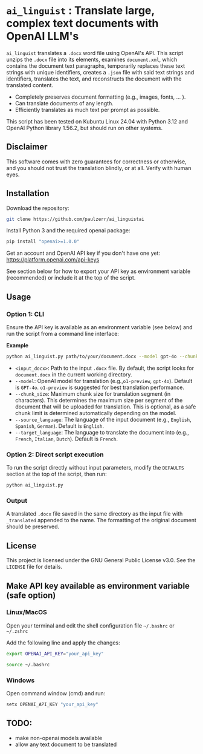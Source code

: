 
# `ai_linguist` : Translate large, complex text documents with OpenAI LLM's

`ai_linguist` translates a `.docx` word file using OpenAI's API. This script unzips the `.docx` file into its elements, examines `document.xml`, which contains the document text paragraphs, temporarily replaces these text strings with unique identifiers, creates a `.json` file with said text strings and identifiers, translates the text, and reconstructs the document with the translated content. 

- Completely preserves document formatting (e.g., images, fonts, ... ).
- Can translate documents of any length.
- Efficiently translates as much text per prompt as possible.

This script has been tested on Kubuntu Linux 24.04 with Python 3.12 and OpenAI Python library 1.56.2, but should run on other systems.

## Disclaimer

This software comes with zero guarantees for correctness or otherwise, and you should not trust the translation blindly, or at all. Verify with human eyes. 


## Installation

Download the repository:

```bash
git clone https://github.com/paulzerr/ai_linguistai
```

Install Python 3 and the required openai package:

```bash
pip install "openai>=1.0.0"
```
Get an account and OpenAI API key if you don't have one yet: https://platform.openai.com/api-keys 

See section below for how to export your API key as environment variable (recommended) or include it at the top of the script.


## Usage

### Option 1: CLI

Ensure the API key is available as an environment variable (see below) and run the script from a command line interface:

**Example**
```bash
python ai_linguist.py path/to/your/document.docx --model gpt-4o --chunk_size 400000 --source_language English --target_language French
```

- `<input_docx>`: Path to the input `.docx` file. By default, the script looks for `document.docx` in the current working directory.
- `--model`: OpenAI model for translation (e.g.,`o1-preview`, `gpt-4o`). Default is `GPT-4o`. `o1-preview` is suggested for best translation performance.
- `--chunk_size`: Maximum chunk size for translation segment (in characters). This determines the maximum size per segment of the document that will be uploaded for translation. This is optional, as a safe chunk limit is determined automatically depending on the model.
- `--source_language`: The language of the input document (e.g., `English`, `Spanish`, `German`). Default is `English`.
- `--target_language`: The language to translate the document into (e.g., `French`, `Italian`, `Dutch`). Default is `French`.


### Option 2: Direct script execution

To run the script directly without input parameters, modify the `DEFAULTS` section at the top of the script, then run:

```bash
python ai_linguist.py
```


### Output

A translated `.docx` file saved in the same directory as the input file with `_translated` appended to the name. The formatting of the original document should be preserved.


## License

This project is licensed under the GNU General Public License v3.0. See the `LICENSE` file for details.





## Make API key available as environment variable (safe option)

### Linux/MacOS
Open your terminal and edit the shell configuration file `~/.bashrc` or `~/.zshrc` 

Add the following line and apply the changes:
```bash
export OPENAI_API_KEY="your_api_key"

source ~/.bashrc
```

### Windows
Open command window (cmd) and run:
```cmd
setx OPENAI_API_KEY "your_api_key"
```


## TODO:

- make non-openai models available
- allow any text document to be translated